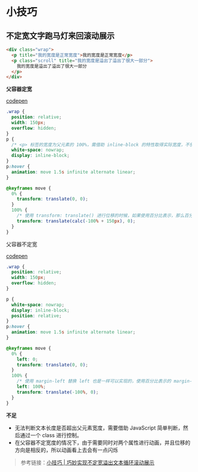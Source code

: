 # 小技巧

## 不定宽文字跑马灯来回滚动展示

```html
<div class="wrap">
  <p title="我的宽度是正常宽度">我的宽度是正常宽度</p>
  <p class="scroll" title="我的宽度是溢出了溢出了很大一部分">
    我的宽度是溢出了溢出了很大一部分
  </p>
</div>
```

**父容器定宽**

[codepen](https://codepen.io/Chokcoco/pen/QWyoMrx)

```css
.wrap {
  position: relative;
  width: 150px;
  overflow: hidden;
}
p {
  /* <p> 标签的宽度为父元素的 100%，需借助 inline-block 的特性取得实际宽度，不使用inline是因为 transform 是无法作用在内联元素之上的 */
  white-space: nowrap;
  display: inline-block;
}
p:hover {
  animation: move 1.5s infinite alternate linear;
}

@keyframes move {
  0% {
    transform: translate(0, 0);
  }
  100% {
    /* 使用 transform: translate() 进行位移的时候，如果使用百分比表示，那么百分比的基准元素是元素本身 */
    transform: translate(calc(-100% + 150px), 0);
  }
}
```

父容器不定宽

[codepen](https://codepen.io/Chokcoco/pen/oNbVGrd)

```css
.wrap {
  position: relative;
  width: 150px;
  overflow: hidden;
}

p {
  white-space: nowrap;
  display: inline-block;
  position: relative;
}
p:hover {
  animation: move 1.5s infinite alternate linear;
}

@keyframes move {
  0% {
    left: 0;
    transform: translate(0, 0);
  }
  100% {
    /* 使用 margin-left 替换 left 也是一样可以实现的，使用百分比表示的 margin-left 位移的基准也是父元素的宽度 */
    left: 100%;
    transform: translate(-100%, 0);
  }
}
```

**不足**

- 无法判断文本长度是否超出父元素宽度，需要借助 JavaScript 简单判断，然后通过一个 class 进行控制。
- 在父容器不定宽度的情况下，由于需要同时对两个属性进行动画，并且位移的方向是相反的，所以动画看上去会有一点闪烁

> 参考链接：[小技巧 | 巧妙实现不定宽溢出文本循环滚动展示](https://mp.weixin.qq.com/s/aX8Sh3beSmMh0OF_79nw_A)
